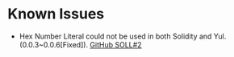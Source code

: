 [//]: # (SPDX-License-Identifier: Apache-2.0 WITH LLVM-exception)
# Known Issues

* Hex Number Literal could not be used in both Solidity and Yul. (0.0.3~0.0.6[Fixed]). [GitHub SOLL#2](https://github.com/second-state/SOLL/issues/2)

